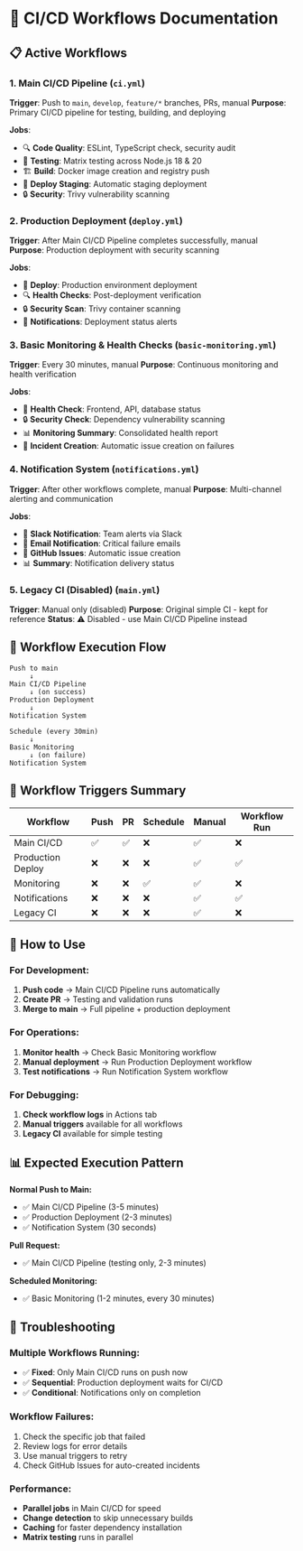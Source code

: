 # 🔄 CI/CD Workflows Documentation

## 📋 Active Workflows

### 1. **Main CI/CD Pipeline** (`ci.yml`)
**Trigger**: Push to `main`, `develop`, `feature/*` branches, PRs, manual
**Purpose**: Primary CI/CD pipeline for testing, building, and deploying

**Jobs**:
- 🔍 **Code Quality**: ESLint, TypeScript check, security audit
- 🧪 **Testing**: Matrix testing across Node.js 18 & 20
- 🏗️ **Build**: Docker image creation and registry push
- 🚀 **Deploy Staging**: Automatic staging deployment
- 🔒 **Security**: Trivy vulnerability scanning

### 2. **Production Deployment** (`deploy.yml`)
**Trigger**: After Main CI/CD Pipeline completes successfully, manual
**Purpose**: Production deployment with security scanning

**Jobs**:
- 🚀 **Deploy**: Production environment deployment
- 🔍 **Health Checks**: Post-deployment verification
- 🔒 **Security Scan**: Trivy container scanning
- 📢 **Notifications**: Deployment status alerts

### 3. **Basic Monitoring & Health Checks** (`basic-monitoring.yml`)
**Trigger**: Every 30 minutes, manual
**Purpose**: Continuous monitoring and health verification

**Jobs**:
- 💓 **Health Check**: Frontend, API, database status
- 🔒 **Security Check**: Dependency vulnerability scanning
- 📊 **Monitoring Summary**: Consolidated health report
- 🚨 **Incident Creation**: Automatic issue creation on failures

### 4. **Notification System** (`notifications.yml`)
**Trigger**: After other workflows complete, manual
**Purpose**: Multi-channel alerting and communication

**Jobs**:
- 💬 **Slack Notification**: Team alerts via Slack
- 📧 **Email Notification**: Critical failure emails
- 📝 **GitHub Issues**: Automatic issue creation
- 📊 **Summary**: Notification delivery status

### 5. **Legacy CI (Disabled)** (`main.yml`)
**Trigger**: Manual only (disabled)
**Purpose**: Original simple CI - kept for reference
**Status**: ⚠️ Disabled - use Main CI/CD Pipeline instead

## 🔄 Workflow Execution Flow

```
Push to main
     ↓
Main CI/CD Pipeline
     ↓ (on success)
Production Deployment
     ↓
Notification System

Schedule (every 30min)
     ↓
Basic Monitoring
     ↓ (on failure)
Notification System
```

## 🎯 Workflow Triggers Summary

| Workflow | Push | PR | Schedule | Manual | Workflow Run |
|----------|------|----|---------|---------|----|
| Main CI/CD | ✅ | ✅ | ❌ | ✅ | ❌ |
| Production Deploy | ❌ | ❌ | ❌ | ✅ | ✅ |
| Monitoring | ❌ | ❌ | ✅ | ✅ | ❌ |
| Notifications | ❌ | ❌ | ❌ | ✅ | ✅ |
| Legacy CI | ❌ | ❌ | ❌ | ✅ | ❌ |

## 🚀 How to Use

### For Development:
1. **Push code** → Main CI/CD Pipeline runs automatically
2. **Create PR** → Testing and validation runs
3. **Merge to main** → Full pipeline + production deployment

### For Operations:
1. **Monitor health** → Check Basic Monitoring workflow
2. **Manual deployment** → Run Production Deployment workflow
3. **Test notifications** → Run Notification System workflow

### For Debugging:
1. **Check workflow logs** in Actions tab
2. **Manual triggers** available for all workflows
3. **Legacy CI** available for simple testing

## 📊 Expected Execution Pattern

**Normal Push to Main:**
- ✅ Main CI/CD Pipeline (3-5 minutes)
- ✅ Production Deployment (2-3 minutes)
- ✅ Notification System (30 seconds)

**Pull Request:**
- ✅ Main CI/CD Pipeline (testing only, 2-3 minutes)

**Scheduled Monitoring:**
- ✅ Basic Monitoring (1-2 minutes, every 30 minutes)

## 🔧 Troubleshooting

### Multiple Workflows Running:
- ✅ **Fixed**: Only Main CI/CD runs on push now
- ✅ **Sequential**: Production deployment waits for CI/CD
- ✅ **Conditional**: Notifications only on completion

### Workflow Failures:
1. Check the specific job that failed
2. Review logs for error details
3. Use manual triggers to retry
4. Check GitHub Issues for auto-created incidents

### Performance:
- **Parallel jobs** in Main CI/CD for speed
- **Change detection** to skip unnecessary builds
- **Caching** for faster dependency installation
- **Matrix testing** runs in parallel

